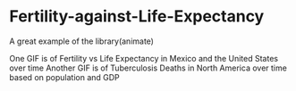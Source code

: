 # Fertility-against-Life-Expectancy
A great example of the library(animate)

One GIF is of Fertility vs Life Expectancy in Mexico and the United States over time
Another GIF is of Tuberculosis Deaths in North America over time based on population and GDP
